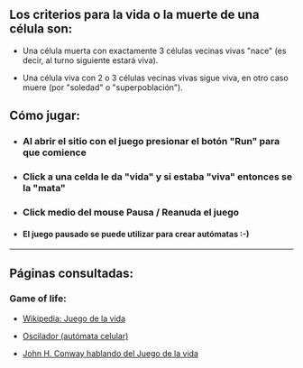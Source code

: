 ## Los criterios para la vida o la muerte de una célula son:

- Una célula muerta con exactamente 3 células vecinas vivas "nace" (es decir, al turno siguiente estará viva).

- Una célula viva con 2 o 3 células vecinas vivas sigue viva, en otro caso muere (por "soledad" o "superpoblación").

## Cómo jugar:

- ### Al abrir el sitio con el juego presionar el botón "Run" para que comience

- ### Click a una celda le da "vida" y si estaba "viva" entonces se la "mata"

- ### Click medio del mouse Pausa / Reanuda el juego

- #### El juego pausado se puede utilizar para crear autómatas :-)

---

## Páginas consultadas:
### Game of life:

- <a href="https://es.wikipedia.org/wiki/Juego_de_la_vida" target="_blank">Wikipedia: Juego de la vida
  </a>

- <a href="https://es.wikipedia.org/wiki/Oscilador_(aut%C3%B3mata_celular)" target="_blank">Oscilador (autómata celular)
  </a>

- <a href="https://www.microsiervos.com/archivo/juegos-y-diversion/conway-juego-de-la-vida.html" target="_blank">John H. Conway hablando del Juego de la vida</a>

